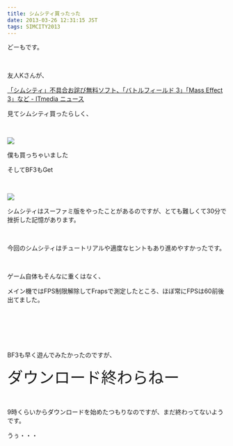 ```yaml
---
title: シムシティ買ったった
date: 2013-03-26 12:31:15 JST
tags: SIMCITY2013
---
```

<p>どーもです。</p>
<p>&nbsp;</p>
<p>友人Kさんが、</p>
<p><a href="http://www.itmedia.co.jp/news/articles/1303/19/news109.html">「シムシティ」不具合お詫び無料ソフト、「バトルフィールド 3」「Mass Effect 3」など - ITmedia ニュース</a></p>
<p>見てシムシティ買ったらしく、</p>
<p>&nbsp;</p>
<p><img src="https://lh3.googleusercontent.com/-X-hatpac8rs/UVEVAOrxsQI/AAAAAAAABy8/JSx28Xpfo9g/s640/kacchatta.png" /></p>
<p>僕も買っちゃいました</p>
<p>そしてBF3もGet</p>
<p>&nbsp;</p>
<p><img src="https://lh3.googleusercontent.com/-AVUP0aFJ2uc/UVESKDot8LI/AAAAAAAABy0/3cWCub8IBz8/s640/SimCity%25202013-03-26%252012-07-33-61.jpg" /></p>
<p>シムシティはスーファミ版をやったことがあるのですが、とても難しくて30分で挫折した記憶があります。</p>
<p>&nbsp;</p>
<p>今回のシムシティはチュートリアルや適度なヒントもあり進めやすかったです。</p>
<p>&nbsp;</p>
<p>ゲーム自体もそんなに重くはなく、</p>
<p>メイン機ではFPS制限解除してFrapsで測定したところ、ほぼ常にFPSは60前後出てました。</p>
<p>&nbsp;</p>
<p>&nbsp;</p>
<p>&nbsp;</p>
<p>BF3も早く遊んでみたかったのですが、</p>
<p><span style="font-size:36px;">ダウンロード終わらねー</span></p>
<p>&nbsp;</p>
<p>9時くらいからダウンロードを始めたつもりなのですが、まだ終わってないようです。</p>
<p>うぅ・・・</p>
